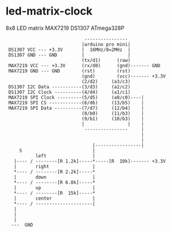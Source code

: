 # led-matrix-clock
  8x8 LED matrix MAX7219 DS1307 ATmega328P

                                 ---------------- 
                                |arduino pro mini|
     DS1307 VCC --- +3.3V       |  16MHz/8=2MHz  |
     DS1307 GND --- GND         |                |
                                (tx/d1)      (raw)
     MAX7219 VCC --- +3.3V      (rx/d0)      (gnd)------- GND
     MAX7219 GND --- GND        (rst)        (rst)
                                (gnd)        (vcc)------- +3.3V
                                (2/d2)     (a3/c3)        
     DS1307 I2C Data -----------(3/d3)     (a2/c2)        
     DS1307 I2C Clock ----------(4/d4)     (a1/c1)        
     MAX7219 SPI Clock ---------(5/d5)     (a0/c0)----|   
     MAX7219 SPI CS ------------(6/d6)     (13/b5)    |   
     MAX7219 SPI Data ----------(7/d7)     (12/b4)    |   
                                (8/b0)     (11/b3)    |   
                                (9/b1)     (10/b3)    |   
                                |                |    |   
                                 ----------------     |   
                                                      |   
                                                      |   
                                    |-----------------|   
         S                          |                     
               left                 |                     
       |---- / --------[R 1.2k]-----*-----[R  10k]------- +3.3V
       |       right                |
       *---- / --------[R 2.2k]-----*
       |       down                 |
       *---- / --------[R 6.8k]-----*
       |       up                   |
       *---- / --------[R  15k]-----*
       |       center               |
       *---- / ---------------------|
       |       
       |       
       |       
      ---  GND 
               


               

